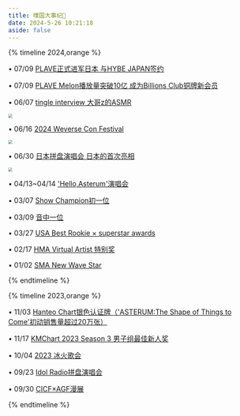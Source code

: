```yaml
---
title: 噗国大事纪🌠
date: 2024-5-26 10:21:18
aside: false
---
```


{% timeline 2024,orange %}

<!-- timeline 2024-7 -->

• 07/09 [PLAVE正式进军日本 与HYBE JAPAN签约](https://weibo.com/7874735016/OmJHvwLM1?pagetype=profilefeed) 

• 07/09 [PLAVE  Melon播放量突破10亿 成为Billions Club铜牌新会员](https://weibo.com/1789755462/5057066855043105)

<!-- endtimeline -->

<!-- timeline 2024-6 -->

• 06/07 [tingle interview 大哥z的ASMR](https://www.bilibili.com/video/BV1Hx4y1b7EC/?spm_id_from=333.337.search-card.all.click&vd_source=683accdf4a366c372d15625bf59c99d7) 

<img src="https://pic.imgdb.cn/item/6692503fd9c307b7e920ebad.jpg" style="zoom:50%;" />

• 06/16 [2024 Weverse Con Festival](https://www.bilibili.com/video/BV1Ur421F7p2/?spm_id_from=333.999.0.0&vd_source=683accdf4a366c372d15625bf59c99d7) 

<img src="https://pic.imgdb.cn/item/66925040d9c307b7e920ed55.jpg" style="zoom:50%;" />

• 06/30 [日本拼盘演唱会 日本的首次亮相](https://www.bilibili.com/video/BV1Px4y1t7Ys/?spm_id_from=333.337.search-card.all.click&vd_source=683accdf4a366c372d15625bf59c99d7) 

<img src="https://pic.imgdb.cn/item/66925040d9c307b7e920ec45.jpg" style="zoom:50%;" />

<!-- endtimeline -->

<!-- timeline 2024-4 -->

• 04/13~04/14  ['Hello,Asterum'演唱会](https://www.bilibili.com/video/BV1aH4y1M7Vc/?spm_id_from=333.999.0.0&vd_source=683accdf4a366c372d15625bf59c99d7)

<!-- endtimeline -->

<!-- timeline 2024-3 -->

• 03/07  [Show Champion初一位](https://www.bilibili.com/video/BV15Z42117ny/?spm_id_from=333.337.search-card.all.click&vd_source=683accdf4a366c372d15625bf59c99d7)

• 03/09  [音中一位](https://www.bilibili.com/video/BV1wH4y1L7UG/?spm_id_from=333.788.recommend_more_video.0&vd_source=683accdf4a366c372d15625bf59c99d7)

• 03/27  [USA Best Rookie × superstar awards](https://www.bilibili.com/video/BV1gx421X7V2/?spm_id_from=333.337.search-card.all.click&vd_source=683accdf4a366c372d15625bf59c99d7)

<!-- endtimeline -->

<!-- timeline 2024-2 -->

• 02/17  [HMA Virtual Artist 特别奖](https://www.bilibili.com/video/BV1P6421M7rn/?spm_id_from=333.337.search-card.all.click&vd_source=683accdf4a366c372d15625bf59c99d7) 

<!-- endtimeline -->

<!-- timeline 2024-1 -->

• 01/02  [SMA New Wave Star](https://www.bilibili.com/video/BV1q94y1g74p/?spm_id_from=333.337.search-card.all.click&vd_source=683accdf4a366c372d15625bf59c99d7) 

<!-- endtimeline -->

{% endtimeline %}



{% timeline 2023,orange %}

<!-- timeline 2023-11 -->

• 11/03  [Hanteo Chart银色认证牌（'ASTERUM:The Shape of Things to Come'初动销售量超过20万张）](https://www.bilibili.com/video/BV1Ce411Q7n4/?spm_id_from=333.337.search-card.all.click&vd_source=683accdf4a366c372d15625bf59c99d7)

• 11/17  [KMChart 2023 Season 3 男子组最佳新人奖](https://www.bilibili.com/video/BV1V4421D7y4/?spm_id_from=333.337.search-card.all.click&vd_source=683accdf4a366c372d15625bf59c99d7) 

<!-- endtimeline -->

<!-- timeline 2023-10 -->

• 10/04  [2023 冰火歌会](https://www.bilibili.com/video/BV11F41127jj/?spm_id_from=333.337.search-card.all.click&vd_source=683accdf4a366c372d15625bf59c99d7)  

<!-- endtimeline -->

<!-- timeline 2023-9 -->

• 09/23  [Idol Radio拼盘演唱会](https://www.bilibili.com/video/BV1JH4y1m7aL/?spm_id_from=333.337.search-card.all.click&vd_source=683accdf4a366c372d15625bf59c99d7)

• 09/30  [CICF×AGF漫展](https://www.bilibili.com/video/BV1fu411T7Nh/?spm_id_from=333.337.search-card.all.click&vd_source=683accdf4a366c372d15625bf59c99d7)

<!-- endtimeline -->

{% endtimeline %}